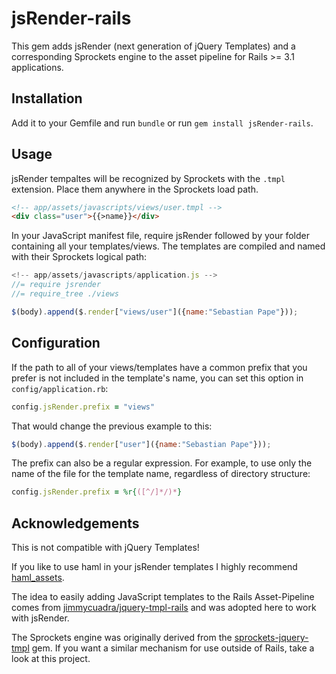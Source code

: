 # jsRender-rails

This gem adds jsRender (next generation of jQuery Templates) and a corresponding Sprockets engine to the asset pipeline for Rails >= 3.1 applications.

## Installation

Add it to your Gemfile and run `bundle` or run `gem install jsRender-rails`.

## Usage

jsRender tempaltes will be recognized by Sprockets with the `.tmpl` extension. Place them anywhere in the Sprockets load path.

```html
<!-- app/assets/javascripts/views/user.tmpl -->
<div class="user">{{>name}}</div>
```

In your JavaScript manifest file, require jsRender followed by your folder containing all your templates/views. The templates are compiled and named with their Sprockets logical path:

```javascript
<!-- app/assets/javascripts/application.js -->
//= require jsrender
//= require_tree ./views

$(body).append($.render["views/user"]({name:"Sebastian Pape"}));
```

## Configuration

If the path to all of your views/templates have a common prefix that you prefer is not included in the template's name, you can set this option in `config/application.rb`:

```ruby
config.jsRender.prefix = "views"
```

That would change the previous example to this:

```javascript
$(body).append($.render["user"]({name:"Sebastian Pape"}));
```

The prefix can also be a regular expression. For example, to use only the name of the file for the template name, regardless of directory structure:

```ruby
config.jsRender.prefix = %r{([^/]*/)*}
```

## Acknowledgements

This is not compatible with jQuery Templates!

If you like to use haml in your jsRender templates I highly recommend [haml_assets](https://github.com/infbio/haml_assets).

The idea to easily adding JavaScript templates to the Rails Asset-Pipeline comes from [jimmycuadra/jquery-tmpl-rails](https://github.com/jimmycuadra/jquery-tmpl-rails) and was adopted here to work with jsRender.

The Sprockets engine was originally derived from the [sprockets-jquery-tmpl](https://github.com/rdy/sprockets-jquery-tmpl) gem. If you want a similar mechanism for use outside of Rails, take a look at this project.
